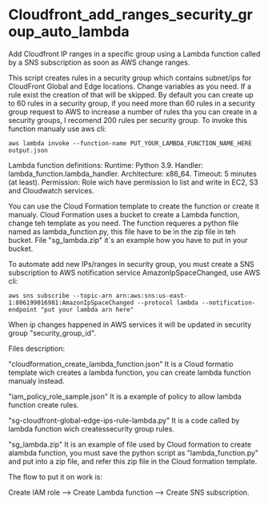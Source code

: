 # Cloudfront_add_ranges_security_group_auto_lambda
Add Cloudfront IP ranges in a specific group using a Lambda function called by a SNS subscription as soon as AWS change ranges.

This script creates rules in a security group which contains subnet/ips for CloudFront Global and Edge locations.
Change variables as you need.
If a rule exist the creation of that will be skipped.
By default you can create up to 60 rules in a security group, if you need more than 60 rules in a security group request to AWS to increase a number of rules tha you can create in a security groups, I recomend 200 rules per security group.
To invoke this function manualy use aws cli:

    aws lambda invoke --function-name PUT_YOUR_LAMBDA_FUNCTION_NAME_HERE output.json

Lambda function definitions:
    Runtime: Python 3.9.
    Handler: lambda_function.lambda_handler.
    Architecture: x86_64.
    Timeout: 5 minutes (at least).
    Permission: Role wich have permission lo list and write in EC2, S3 and Cloudwatch services.

You can use the Cloud Formation template to create the function or create it manualy.
Cloud Formation uses a bucket to create a Lambda function, change teh template as you need.
The function requeres a python file named as lambda_function.py, this file have to be in the zip file in teh bucket.
File "sg_lambda.zip" it´s an example how you have to put in your bucket.

To automate add new IPs/ranges in security group, you must create a SNS subscription to AWS notification service AmazonIpSpaceChanged, use AWS cli:

    aws sns subscribe --topic-arn arn:aws:sns:us-east-1:806199016981:AmazonIpSpaceChanged --protocol lambda --notification-endpoint "put your lambda arn here"

When ip changes happened in AWS services it will be updated in security group "security_group_id".

Files description:

"cloudformation_create_lambda_function.json"
It is a Cloud formatio template wich creates a lambda function, you can create lambda function manualy instead.

"iam_policy_role_sample.json"
It is a example of policy to allow lambda function create rules.

"sg-cloudfront-global-edge-ips-rule-lambda.py"
It is a code called by lambda function wich createssecurity group rules.

"sg_lambda.zip"
It is an example of file used by Cloud formation to create alambda function, you must save the python script as "lambda_function.py" and put into a zip file, and refer this zip file in the Cloud formation template.

The flow to put it on work is:

Create IAM role --> Create Lambda function --> Create SNS subscription.

